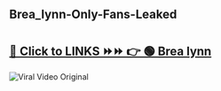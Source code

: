 
 ## Brea_lynn-Only-Fans-Leaked

# <h2><a href="https://clipsfans.com/Brea_lynn&ref=git">🔗 Click to LINKS ⏩⏩ 👉 🟢 Brea lynn </a></h2>

<a href="https://clipsfans.com/Brea_lynn&ref=git" rel="nofollow" data-target="animated-image.originalLink"><img src="https://i.ibb.co.com/xMMVF88/686577567.gif" alt="Viral Video Original" style="max-width: 100%; display: inline-block;" data-target="animated-image.originalImage"></a>
